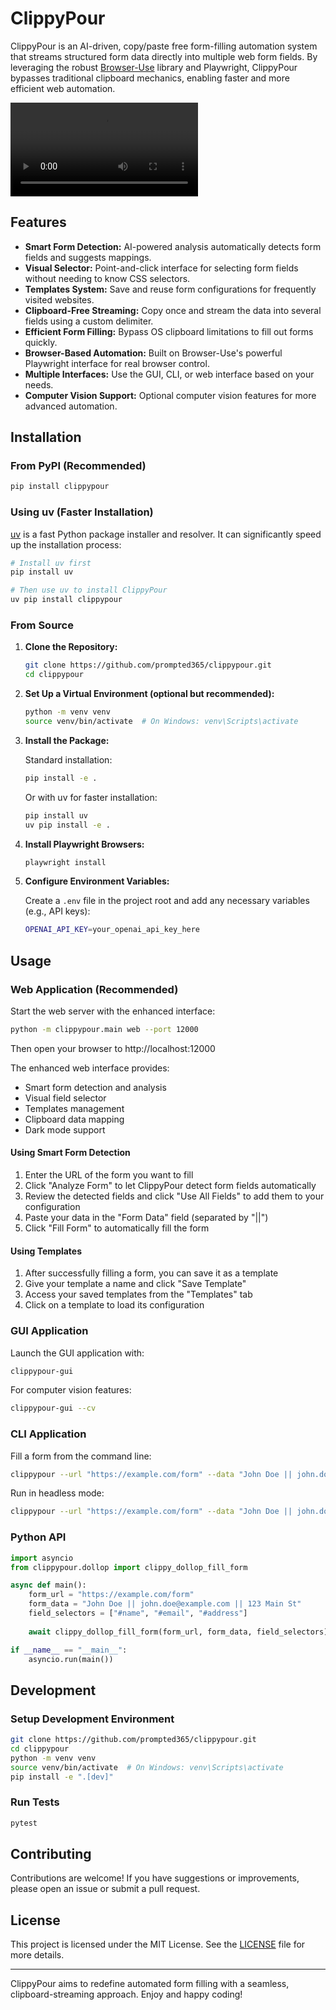 # ClippyPour

ClippyPour is an AI-driven, copy/paste free form-filling automation system that streams structured form data directly into multiple web form fields. By leveraging the robust [Browser-Use](https://github.com/browser-use/browser-use) library and Playwright, ClippyPour bypasses traditional clipboard mechanics, enabling faster and more efficient web automation.

![ClippyPour Demo](video.mp4)

## Features

- **Smart Form Detection:** AI-powered analysis automatically detects form fields and suggests mappings.
- **Visual Selector:** Point-and-click interface for selecting form fields without needing to know CSS selectors.
- **Templates System:** Save and reuse form configurations for frequently visited websites.
- **Clipboard-Free Streaming:** Copy once and stream the data into several fields using a custom delimiter.
- **Efficient Form Filling:** Bypass OS clipboard limitations to fill out forms quickly.
- **Browser-Based Automation:** Built on Browser-Use's powerful Playwright interface for real browser control.
- **Multiple Interfaces:** Use the GUI, CLI, or web interface based on your needs.
- **Computer Vision Support:** Optional computer vision features for more advanced automation.

## Installation

### From PyPI (Recommended)

```bash
pip install clippypour
```

### Using uv (Faster Installation)

[uv](https://github.com/astral-sh/uv) is a fast Python package installer and resolver. It can significantly speed up the installation process:

```bash
# Install uv first
pip install uv

# Then use uv to install ClippyPour
uv pip install clippypour
```

### From Source

1. **Clone the Repository:**

   ```bash
   git clone https://github.com/prompted365/clippypour.git
   cd clippypour
   ```

2. **Set Up a Virtual Environment (optional but recommended):**

   ```bash
   python -m venv venv
   source venv/bin/activate  # On Windows: venv\Scripts\activate
   ```

3. **Install the Package:**

   Standard installation:
   ```bash
   pip install -e .
   ```
   
   Or with uv for faster installation:
   ```bash
   pip install uv
   uv pip install -e .
   ```

4. **Install Playwright Browsers:**

   ```bash
   playwright install
   ```

5. **Configure Environment Variables:**

   Create a `.env` file in the project root and add any necessary variables (e.g., API keys):

   ```bash
   OPENAI_API_KEY=your_openai_api_key_here
   ```

## Usage

### Web Application (Recommended)

Start the web server with the enhanced interface:

```bash
python -m clippypour.main web --port 12000
```

Then open your browser to http://localhost:12000

The enhanced web interface provides:
- Smart form detection and analysis
- Visual field selector
- Templates management
- Clipboard data mapping
- Dark mode support

#### Using Smart Form Detection

1. Enter the URL of the form you want to fill
2. Click "Analyze Form" to let ClippyPour detect form fields automatically
3. Review the detected fields and click "Use All Fields" to add them to your configuration
4. Paste your data in the "Form Data" field (separated by "||")
5. Click "Fill Form" to automatically fill the form

#### Using Templates

1. After successfully filling a form, you can save it as a template
2. Give your template a name and click "Save Template"
3. Access your saved templates from the "Templates" tab
4. Click on a template to load its configuration

### GUI Application

Launch the GUI application with:

```bash
clippypour-gui
```

For computer vision features:

```bash
clippypour-gui --cv
```

### CLI Application

Fill a form from the command line:

```bash
clippypour --url "https://example.com/form" --data "John Doe || john.doe@example.com || 123 Main St" --selectors "#name" "#email" "#address"
```

Run in headless mode:

```bash
clippypour --url "https://example.com/form" --data "John Doe || john.doe@example.com" --selectors "#name" "#email" --headless
```

### Python API

```python
import asyncio
from clippypour.dollop import clippy_dollop_fill_form

async def main():
    form_url = "https://example.com/form"
    form_data = "John Doe || john.doe@example.com || 123 Main St"
    field_selectors = ["#name", "#email", "#address"]
    
    await clippy_dollop_fill_form(form_url, form_data, field_selectors)

if __name__ == "__main__":
    asyncio.run(main())
```

## Development

### Setup Development Environment

```bash
git clone https://github.com/prompted365/clippypour.git
cd clippypour
python -m venv venv
source venv/bin/activate  # On Windows: venv\Scripts\activate
pip install -e ".[dev]"
```

### Run Tests

```bash
pytest
```

## Contributing

Contributions are welcome! If you have suggestions or improvements, please open an issue or submit a pull request.

## License

This project is licensed under the MIT License. See the [LICENSE](LICENSE) file for more details.

---

ClippyPour aims to redefine automated form filling with a seamless, clipboard-streaming approach. Enjoy and happy coding!
